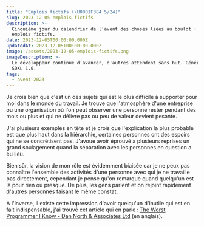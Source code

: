 ```yaml
---
title: "Emplois fictifs (\U0001F384 5/24)"
slug: 2023-12-05-emplois-fictifs
description: >-
  Cinquième jour du calendrier de l'avent des choses liées au boulot : les
  emplois fictifs.
date: 2023-12-05T00:00:00.000Z
updatedAt: 2023-12-05T00:00:00.000Z
image: /assets/2023-12-05-emplois-fictifs.png
imageDescription: >-
  Le développeur continue d'avancer, d'autres attendent sans but. Générée avec
  SDXL 1.0.
tags:
  - avent-2023
---
```


Je crois bien que c'est un des sujets qui est le plus difficile à supporter pour moi dans le monde du travail. Je trouve que l'atmosphère d'une entreprise ou une organisation où l'on peut observer une personne rester pendant des mois ou plus et qui ne délivre pas ou peu de valeur devient pesante.

J'ai plusieurs exemples en tête et je crois que l'explication la plus probable est que plus haut dans la hiérarchie, certaines personnes ont des espoirs qui ne se concrétisent pas. J'avoue avoir éprouvé à plusieurs reprises un grand soulagement quand la séparation avec les personnes en question a eu lieu.

Bien sûr, la vision de mon rôle est évidemment biaisée car je ne peux pas connaître l'ensemble des activités d'une personne avec qui je ne travaille pas directement, cependant je pense qu'on remarque quand quelqu'un est là pour rien ou presque. De plus, les gens parlent et on rejoint rapidement d'autres personnes faisant le même constat.

À l'inverse, il existe cette impression d'avoir quelqu'un d'inutile qui est en fait indispensable, j'ai trouvé cet article qui en parle : [The Worst Programmer I Know - Dan North & Associates Ltd](https://dannorth.net/the-worst-programmer/) (en anglais).
